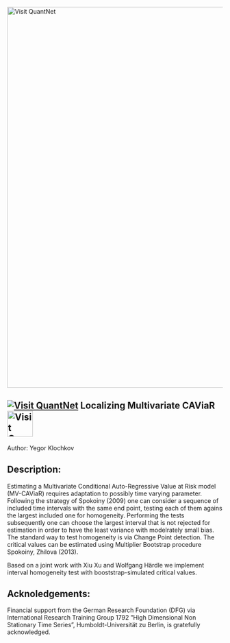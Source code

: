 [<img src="https://github.com/QuantLet/Styleguide-and-FAQ/blob/master/pictures/banner.png" width="888" alt="Visit QuantNet">](http://quantlet.de/)

## [<img src="https://github.com/QuantLet/Styleguide-and-FAQ/blob/master/pictures/qloqo.png" alt="Visit QuantNet">](http://quantlet.de/) **Localizing Multivariate CAViaR** [<img src="https://github.com/QuantLet/Styleguide-and-FAQ/blob/master/pictures/QN2.png" width="60" alt="Visit QuantNet 2.0">](http://quantlet.de/)

Author: Yegor Klochkov

## Description:

Estimating a Multivariate Conditional Auto-Regressive Value at Risk model (MV-CAViaR) requires adaptation to possibly time varying parameter. Following the strategy of Spokoiny (2009) one can consider a sequence of included time intervals with the same end point, testing each of them agains the largest included one for homogeneity. Performing the tests subsequently one can choose the largest interval that is not rejected for estimation in order to have the least variance with modelrately small bias. The standard way to test homogeneity is via Change Point detection. The critical values can be estimated using Multiplier Bootstrap procedure Spokoiny, Zhilova (2013).

Based on a joint work with Xiu Xu and Wolfgang Härdle we implement interval homogeneity test with booststrap-simulated critical values.

## Acknoledgements:

Financial support from the German Research Foundation (DFG) via International Research Training Group 1792 ”High Dimensional Non Stationary Time Series”, Humboldt-Universität zu Berlin, is gratefully acknowledged.


